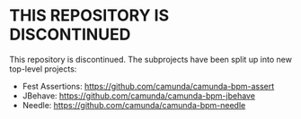 # THIS REPOSITORY IS DISCONTINUED

This repository is discontinued. The subprojects have been split up into new top-level projects:

* Fest Assertions: https://github.com/camunda/camunda-bpm-assert
* JBehave: https://github.com/camunda/camunda-bpm-jbehave
* Needle: https://github.com/camunda/camunda-bpm-needle
